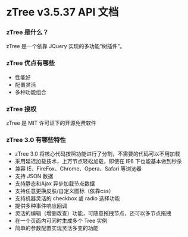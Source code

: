 # zTree v3.5.37 API 文档

### zTree 是什么？
zTree 是一个依靠 JQuery 实现的多功能“树插件”。

### zTree 优点有哪些
* 性能好
* 配置灵活
* 多种功能组合

### zTree 授权
zTree 是 MIT 许可证下的开源免费软件

### zTree 3.0 有哪些特性
* zTree 3.0 将核心代码按照功能进行了分割，不需要的代码可以不用加载
* 采用延迟加载技术，上万节点轻松加载，即使在 IE6 下也能基本做到秒杀
* 兼容 IE、FireFox、Chrome、Opera、Safari 等浏览器
* 支持 JSON 数据
* 支持静态和Ajax 异步加载节点数据
* 支持任意更换皮肤/自定义图标（依靠css）
* 支持机器灵活的 checkbox 或 radio 选择功能
* 提供多种事件响应回调
* 灵活的编辑（增删改查）功能，可随意拖拽节点，还可以多节点拖拽
* 在一个页面内可同时生成多个 Tree 实例
* 简单的参数配置实现灵活多变的功能
